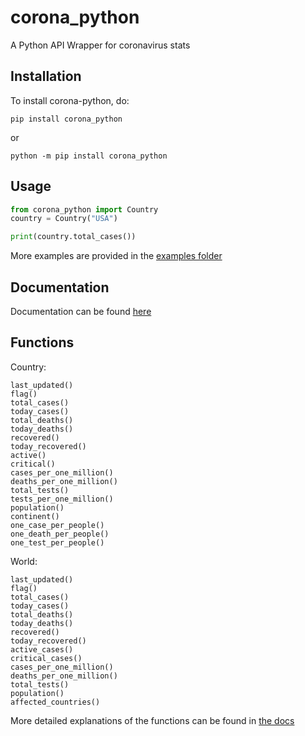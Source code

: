 # corona_python
A Python API Wrapper for coronavirus stats

## Installation

To install corona-python, do:

`pip install corona_python`

or 

`python -m pip install corona_python`

## Usage
```python
from corona_python import Country
country = Country("USA")

print(country.total_cases())
```

More examples are provided in the [examples folder](https://github.com/MakufonSkifto/corona-python/tree/main/examples)

## Documentation

Documentation can be found [here](https://corona-python.readthedocs.io)

## Functions

Country:
```
last_updated()
flag()
total_cases()
today_cases()
total_deaths()
today_deaths()
recovered()
today_recovered()
active()
critical()
cases_per_one_million()
deaths_per_one_million()
total_tests()
tests_per_one_million()
population()
continent()
one_case_per_people()
one_death_per_people()
one_test_per_people()
```

World:
```
last_updated()
flag()
total_cases()
today_cases()
total_deaths()
today_deaths()
recovered()
today_recovered()
active_cases()
critical_cases()
cases_per_one_million()
deaths_per_one_million()
total_tests()
population()
affected_countries()
```

More detailed explanations of the functions can be found in [the docs](https://corona-python.readthedocs.io)
